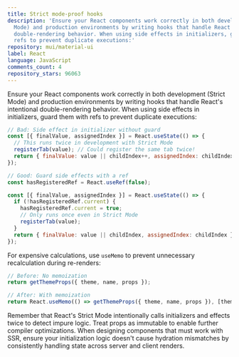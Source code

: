 ```yaml
---
title: Strict mode-proof hooks
description: 'Ensure your React components work correctly in both development (Strict
  Mode) and production environments by writing hooks that handle React''s intentional
  double-rendering behavior. When using side effects in initializers, guard them with
  refs to prevent duplicate executions:'
repository: mui/material-ui
label: React
language: JavaScript
comments_count: 4
repository_stars: 96063
---
```


Ensure your React components work correctly in both development (Strict Mode) and production environments by writing hooks that handle React's intentional double-rendering behavior. When using side effects in initializers, guard them with refs to prevent duplicate executions:

```jsx
// Bad: Side effect in initializer without guard
const [{ finalValue, assignedIndex }] = React.useState(() => {
  // This runs twice in development with Strict Mode
  registerTab(value); // Could register the same tab twice!
  return { finalValue: value || childIndex++, assignedIndex: childIndex };
});

// Good: Guard side effects with a ref
const hasRegisteredRef = React.useRef(false);

const [{ finalValue, assignedIndex }] = React.useState(() => {
  if (!hasRegisteredRef.current) {
    hasRegisteredRef.current = true;
    // Only runs once even in Strict Mode
    registerTab(value);
  }
  return { finalValue: value || childIndex, assignedIndex: childIndex };
});
```

For expensive calculations, use `useMemo` to prevent unnecessary recalculation during re-renders:

```jsx
// Before: No memoization
return getThemeProps({ theme, name, props });

// After: With memoization
return React.useMemo(() => getThemeProps({ theme, name, props }), [theme, name, props]);
```

Remember that React's Strict Mode intentionally calls initializers and effects twice to detect impure logic. Treat props as immutable to enable further compiler optimizations. When designing components that must work with SSR, ensure your initialization logic doesn't cause hydration mismatches by consistently handling state across server and client renders.